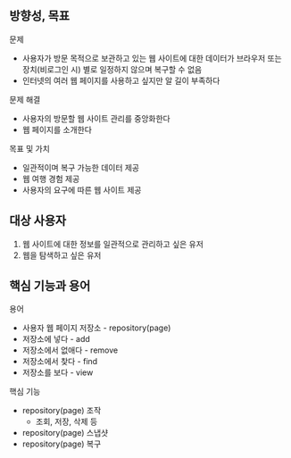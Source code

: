 ## 방향성, 목표

문제
- 사용자가 방문 목적으로 보관하고 있는 웹 사이트에 대한 데이터가 브라우저 또는 장치(비로그인 시) 별로 일정하지 않으며 복구할 수 없음
- 인터넷의 여러 웹 페이지를 사용하고 싶지만 알 길이 부족하다

문제 해결
- 사용자의 방문할 웹 사이트 관리를 중앙화한다
- 웹 페이지를 소개한다

목표 및 가치
- 일관적이며 복구 가능한 데이터 제공
- 웹 여행 경험 제공
- 사용자의 요구에 따른 웹 사이트 제공

## 대상 사용자

1. 웹 사이트에 대한 정보를 일관적으로 관리하고 싶은 유저
2. 웹을 탐색하고 싶은 유저

## 핵심 기능과 용어

용어
- 사용자 웹 페이지 저장소 - repository(page)
- 저장소에 넣다 - add
- 저장소에서 없애다 - remove
- 저장소에서 찾다 - find
- 저장소를 보다 - view

핵심 기능
- repository(page) 조작 
  - 조회, 저장, 삭제 등
- repository(page) 스냅샷
- repository(page) 복구